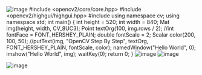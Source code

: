 ![image](https://user-images.githubusercontent.com/90375458/133039936-a756a291-17a7-46ad-a845-0acdeb014029.png)
#include <opencv2/core/core.hpp>
#include <opencv2/highgui/highgui.hpp>
#include <string>
using namespace cv;
using namespace std;
int main()
{
	int height = 520;
	int width = 840;
	Mat img(height, width, CV_8UC3);
	Point textOrg(100, img.rows / 2);
	//int fontFace = FONT_HERSHEY_PLAIN;
	double fontScale = 2;
	Scalar color(200, 100, 50);
	//putText(img, "OpenCV Step By Step", textOrg, FONT_HERSHEY_PLAIN, fontScale, color);
	namedWindow("Hello World", 0);
	imshow("Hello World", img);
	waitKey(0);
	return 0;
}
	![image](https://user-images.githubusercontent.com/90375458/133044904-b9147c98-73fe-4218-8776-a10b19dbe0e4.png)
![image](https://user-images.githubusercontent.com/90375458/133050748-8536c07c-f00e-4166-b14c-cd8507ce3ed1.png)

![image](https://user-images.githubusercontent.com/90375458/133564314-af7b28b4-cbf2-41f4-9da8-af774437996e.png)
